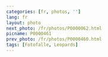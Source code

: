 ```yaml
---
categories: [fr, photos, '']
lang: fr
layout: photo
next_photo: /fr/photos/P0000062.html
picname: P0000461
prev_photo: /fr/photos/P0000460.html
tags: [Fotofalle, Leopards]
---
```

